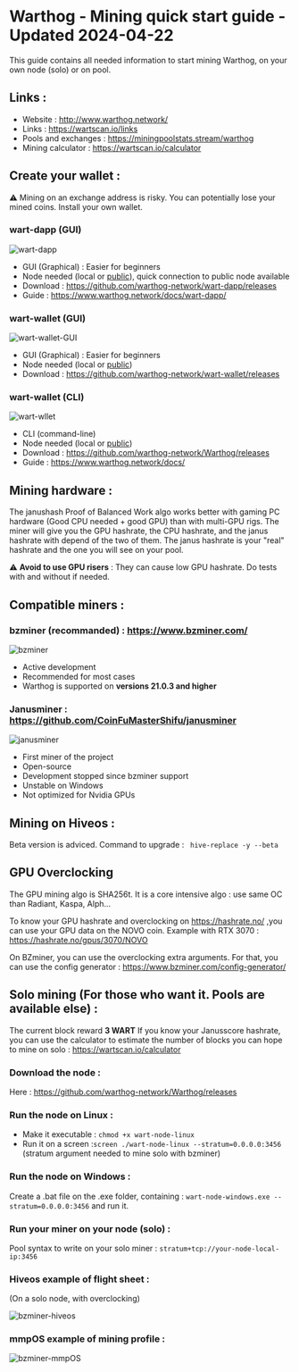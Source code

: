 # Warthog - Mining quick start guide - Updated 2024-04-22

This guide contains all needed information to start mining Warthog, on your own node (solo) or on pool.

## Links :

- Website : http://www.warthog.network/
- Links : https://wartscan.io/links
- Pools and exchanges : https://miningpoolstats.stream/warthog
- Mining calculator : https://wartscan.io/calculator

## Create your wallet :

:warning: Mining on an exchange address is risky. You can potentially lose your mined coins. Install your own wallet.

### wart-dapp (GUI)

![wart-dapp](/img/dapp/02-overview.png)

- GUI (Graphical) : Easier for beginners
- Node needed (local or [public](https://github.com/warthog-network/public-nodes)), quick connection to public node available
- Download : https://github.com/warthog-network/wart-dapp/releases
- Guide : https://www.warthog.network/docs/wart-dapp/

### wart-wallet (GUI)

![wart-wallet-GUI](/img/wart-wallet-GUI.png)

- GUI (Graphical) : Easier for beginners
- Node needed (local or [public](https://github.com/warthog-network/public-nodes))
- Download : https://github.com/warthog-network/wart-wallet/releases

### wart-wallet (CLI)

![wart-wllet](/img/get-started/10-wallet.png)

- CLI (command-line)
- Node needed (local or [public](https://github.com/warthog-network/public-nodes))
- Download : https://github.com/warthog-network/Warthog/releases
- Guide : https://www.warthog.network/docs/

## Mining hardware :
The janushash Proof of Balanced Work algo works better with gaming PC hardware (Good CPU needed + good GPU) than with multi-GPU rigs. The miner will give you the GPU hashrate, the CPU hashrate, and the janus hashrate with depend of the two of them. The janus hashrate is your "real" hashrate and the one you will see on your pool.

:warning:  **Avoid to use GPU risers** : They can cause low GPU hashrate. Do tests with and without if needed.

## Compatible miners :

### bzminer (recommanded) :  https://www.bzminer.com/

![bzminer](/img/screen_bzminer.png)

- Active development
- Recommended for most cases
- Warthog is supported on **versions 21.0.3 and higher**

### Janusminer : https://github.com/CoinFuMasterShifu/janusminer

![janusminer](/img/screen_janusminer.png)

- First miner of the project
- Open-source
- Development stopped since bzminer support
- Unstable on Windows
- Not optimized for Nvidia GPUs


## Mining on Hiveos :

Beta version is adviced. Command to upgrade : ` hive-replace -y --beta`

## GPU Overclocking

The GPU mining algo is SHA256t. It is a core intensive algo : use same OC than Radiant, Kaspa, Alph...

To know your GPU hashrate and overclocking on https://hashrate.no/ ,you can use your GPU data on the NOVO coin.
Example with RTX 3070 : https://hashrate.no/gpus/3070/NOVO

On BZminer, you can use the overclocking extra arguments.
For that, you can use the config generator : https://www.bzminer.com/config-generator/

## Solo mining (For those who want it. Pools are available else) :

The current block reward **3 WART**
If you know your Janusscore hashrate, you can use the calculator to estimate the number of blocks you can hope to mine on solo : https://wartscan.io/calculator

### Download the node :
Here : https://github.com/warthog-network/Warthog/releases

### Run the node on Linux :
  - Make it executable : `chmod +x wart-node-linux`
  - Run it on a screen :`screen ./wart-node-linux --stratum=0.0.0.0:3456` (stratum argument needed to mine solo with bzminer)

 ### Run the node on Windows :
Create a .bat file on the .exe folder, containing : `wart-node-windows.exe --stratum=0.0.0.0:3456`  and run it.

### Run your miner on your node (solo) : 
Pool syntax to write on your solo miner : `stratum+tcp://your-node-local-ip:3456`

### Hiveos example of flight sheet :

(On a solo node, with overclocking)

![bzminer-hiveos](/img/bzminer_hiveos.png)

### mmpOS example of mining profile :

![bzminer-mmpOS](/img/bzminer_mmpos.png)
